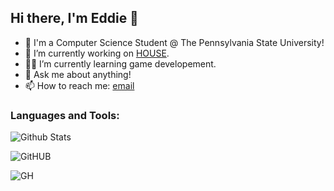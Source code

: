 ## Hi there, I'm Eddie 👋 
- :brain: I'm a Computer Science Student @ The Pennsylvania State University! 
- 🔭 I’m currently working on [HOUSE](link).
- :surfing_man: I’m currently learning game developement.
- 💬 Ask me about anything!
- 📫 How to reach me: [email](evu5018@psu.edu)


### Languages and Tools:



![Github Stats](https://github-readme-stats.vercel.app/api?username=UbriJr&bg_color=30,e96443,904e95&title_color=fff&text_color=fff)

![GitHUB](https://raw.githubusercontent.com/UbriJr/github-stats-transparent/output/generated/overview.svg)

![GH](https://raw.githubusercontent.com/UbriJr/github-stats-transparent/output/generated/languages.svg)

<!--
**UbriJr/UbriJr** is a ✨ _special_ ✨ repository because its `README.md` (this file) appears on your GitHub profile.

Here are some ideas to get you started:

- 🔭 I’m currently working on ...
- 🌱 I’m currently learning ...
- 👯 I’m looking to collaborate on ...
- 🤔 I’m looking for help with ...
- 💬 Ask me about ...
- 📫 How to reach me: ...
- 😄 Pronouns: ...
- ⚡ Fun fact: ...
-->
